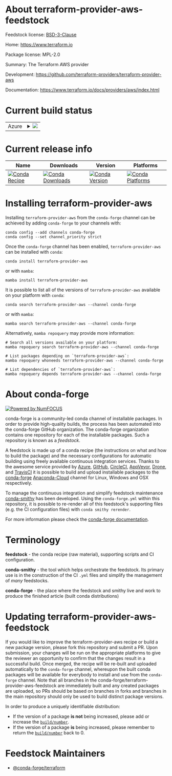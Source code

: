 About terraform-provider-aws-feedstock
======================================

Feedstock license: [BSD-3-Clause](https://github.com/conda-forge/terraform-provider-aws-feedstock/blob/main/LICENSE.txt)

Home: https://www.terraform.io

Package license: MPL-2.0

Summary: The Terraform AWS provider

Development: https://github.com/terraform-providers/terraform-provider-aws

Documentation: https://www.terraform.io/docs/providers/aws/index.html

Current build status
====================


<table>
    
  <tr>
    <td>Azure</td>
    <td>
      <details>
        <summary>
          <a href="https://dev.azure.com/conda-forge/feedstock-builds/_build/latest?definitionId=2001&branchName=main">
            <img src="https://dev.azure.com/conda-forge/feedstock-builds/_apis/build/status/terraform-provider-aws-feedstock?branchName=main">
          </a>
        </summary>
        <table>
          <thead><tr><th>Variant</th><th>Status</th></tr></thead>
          <tbody><tr>
              <td>linux_64</td>
              <td>
                <a href="https://dev.azure.com/conda-forge/feedstock-builds/_build/latest?definitionId=2001&branchName=main">
                  <img src="https://dev.azure.com/conda-forge/feedstock-builds/_apis/build/status/terraform-provider-aws-feedstock?branchName=main&jobName=linux&configuration=linux%20linux_64_" alt="variant">
                </a>
              </td>
            </tr><tr>
              <td>osx_64</td>
              <td>
                <a href="https://dev.azure.com/conda-forge/feedstock-builds/_build/latest?definitionId=2001&branchName=main">
                  <img src="https://dev.azure.com/conda-forge/feedstock-builds/_apis/build/status/terraform-provider-aws-feedstock?branchName=main&jobName=osx&configuration=osx%20osx_64_" alt="variant">
                </a>
              </td>
            </tr><tr>
              <td>win_64</td>
              <td>
                <a href="https://dev.azure.com/conda-forge/feedstock-builds/_build/latest?definitionId=2001&branchName=main">
                  <img src="https://dev.azure.com/conda-forge/feedstock-builds/_apis/build/status/terraform-provider-aws-feedstock?branchName=main&jobName=win&configuration=win%20win_64_" alt="variant">
                </a>
              </td>
            </tr>
          </tbody>
        </table>
      </details>
    </td>
  </tr>
</table>

Current release info
====================

| Name | Downloads | Version | Platforms |
| --- | --- | --- | --- |
| [![Conda Recipe](https://img.shields.io/badge/recipe-terraform--provider--aws-green.svg)](https://anaconda.org/conda-forge/terraform-provider-aws) | [![Conda Downloads](https://img.shields.io/conda/dn/conda-forge/terraform-provider-aws.svg)](https://anaconda.org/conda-forge/terraform-provider-aws) | [![Conda Version](https://img.shields.io/conda/vn/conda-forge/terraform-provider-aws.svg)](https://anaconda.org/conda-forge/terraform-provider-aws) | [![Conda Platforms](https://img.shields.io/conda/pn/conda-forge/terraform-provider-aws.svg)](https://anaconda.org/conda-forge/terraform-provider-aws) |

Installing terraform-provider-aws
=================================

Installing `terraform-provider-aws` from the `conda-forge` channel can be achieved by adding `conda-forge` to your channels with:

```
conda config --add channels conda-forge
conda config --set channel_priority strict
```

Once the `conda-forge` channel has been enabled, `terraform-provider-aws` can be installed with `conda`:

```
conda install terraform-provider-aws
```

or with `mamba`:

```
mamba install terraform-provider-aws
```

It is possible to list all of the versions of `terraform-provider-aws` available on your platform with `conda`:

```
conda search terraform-provider-aws --channel conda-forge
```

or with `mamba`:

```
mamba search terraform-provider-aws --channel conda-forge
```

Alternatively, `mamba repoquery` may provide more information:

```
# Search all versions available on your platform:
mamba repoquery search terraform-provider-aws --channel conda-forge

# List packages depending on `terraform-provider-aws`:
mamba repoquery whoneeds terraform-provider-aws --channel conda-forge

# List dependencies of `terraform-provider-aws`:
mamba repoquery depends terraform-provider-aws --channel conda-forge
```


About conda-forge
=================

[![Powered by
NumFOCUS](https://img.shields.io/badge/powered%20by-NumFOCUS-orange.svg?style=flat&colorA=E1523D&colorB=007D8A)](https://numfocus.org)

conda-forge is a community-led conda channel of installable packages.
In order to provide high-quality builds, the process has been automated into the
conda-forge GitHub organization. The conda-forge organization contains one repository
for each of the installable packages. Such a repository is known as a *feedstock*.

A feedstock is made up of a conda recipe (the instructions on what and how to build
the package) and the necessary configurations for automatic building using freely
available continuous integration services. Thanks to the awesome service provided by
[Azure](https://azure.microsoft.com/en-us/services/devops/), [GitHub](https://github.com/),
[CircleCI](https://circleci.com/), [AppVeyor](https://www.appveyor.com/),
[Drone](https://cloud.drone.io/welcome), and [TravisCI](https://travis-ci.com/)
it is possible to build and upload installable packages to the
[conda-forge](https://anaconda.org/conda-forge) [Anaconda-Cloud](https://anaconda.org/)
channel for Linux, Windows and OSX respectively.

To manage the continuous integration and simplify feedstock maintenance
[conda-smithy](https://github.com/conda-forge/conda-smithy) has been developed.
Using the ``conda-forge.yml`` within this repository, it is possible to re-render all of
this feedstock's supporting files (e.g. the CI configuration files) with ``conda smithy rerender``.

For more information please check the [conda-forge documentation](https://conda-forge.org/docs/).

Terminology
===========

**feedstock** - the conda recipe (raw material), supporting scripts and CI configuration.

**conda-smithy** - the tool which helps orchestrate the feedstock.
                   Its primary use is in the construction of the CI ``.yml`` files
                   and simplify the management of *many* feedstocks.

**conda-forge** - the place where the feedstock and smithy live and work to
                  produce the finished article (built conda distributions)


Updating terraform-provider-aws-feedstock
=========================================

If you would like to improve the terraform-provider-aws recipe or build a new
package version, please fork this repository and submit a PR. Upon submission,
your changes will be run on the appropriate platforms to give the reviewer an
opportunity to confirm that the changes result in a successful build. Once
merged, the recipe will be re-built and uploaded automatically to the
`conda-forge` channel, whereupon the built conda packages will be available for
everybody to install and use from the `conda-forge` channel.
Note that all branches in the conda-forge/terraform-provider-aws-feedstock are
immediately built and any created packages are uploaded, so PRs should be based
on branches in forks and branches in the main repository should only be used to
build distinct package versions.

In order to produce a uniquely identifiable distribution:
 * If the version of a package **is not** being increased, please add or increase
   the [``build/number``](https://docs.conda.io/projects/conda-build/en/latest/resources/define-metadata.html#build-number-and-string).
 * If the version of a package **is** being increased, please remember to return
   the [``build/number``](https://docs.conda.io/projects/conda-build/en/latest/resources/define-metadata.html#build-number-and-string)
   back to 0.

Feedstock Maintainers
=====================

* [@conda-forge/terraform](https://github.com/conda-forge/terraform/)

